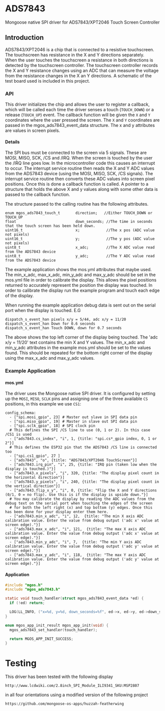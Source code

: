 # ADS7843
Mongoose native SPI driver for ADS7843/XPT2046 Touch Screen Controller

## Introduction

ADS7843/XPT2046 is a chip that is connected to a resistive touchscreen.
The touchscreen has resistance in the X and Y directions separately.  
When the user touches the touchscreen a resistance in both directions
is detected by the touchscreen controller.
The touchscreen controller records the X and Y resistance changes using
an ADC that can measure the voltage from the resistance changes in the
X an Y directions. A schematic of the test board used is included in
this project.

### API

This driver initializes the chip and allows the user to register a callback,
which will be called each time the driver senses a touch (`TOUCH_DOWN`) or
a release (`TOUCH_UP`) event. The callback function will be given
the `X` and `Y` coordinates where the user pressed the screen.
The `X` and `Y` coordinates are passed in the mgos_ads7843_event_data
structure. The x and y attributes are values in screen pixels.

#### Details

The SPI bus must be connected to the screen via 5 signals. These are
MOSI, MISO, SCK, /CS and /IRQ. When the screen is touched by the user
the /IRQ line goes low. In the microcontroller code this causes an
interrupt to occur. The interrupt service routine then reads the X
and Y ADC values from the ADS7843 device (using the MOSI, MISO, SCK,
/CS signals).
The interrupt service routine then converts these ADC values into
screen pixel positions. Once this is done a callback function is called.
A pointer to a structure that holds the above X and y values along with
some other data is passed to the callback function.

The structure passed to the calling routine has the following attributes.

```
enum mgos_ads7843_touch_t       direction;   //Either TOUCH_DOWN or TOUCH_UP
float                           down_seconds; //The time in seconds that the touch screen has been held down.
uint16_t                        x;            //The x pos (ADC value not pixels)
uint16_t                        y;            //The y pos (ADC value not pixels)
uint8_t                         x_adc;        //The X ADC value read from the ADS7843 device
uint8_t                         y_adc;        //The Y ADC value read from the ADS7843 device
```

The example application shows the mos.yml attributes that maybe used.
The min_x_adc, max_x_adc, min_y_adc and max_y_adc should be set in the mos.yml
file in order to calibrate the display. This allows the pixel positions returned
to accurately represent the position the display was touched. In order to
calibrate the display run the example program and touch each edge of the
display.

When running the example application debug data is sent out on the serial port
when the display is touched.
E.G
```
dispatch_s_event_han pixels x/y = 5/44, adc x/y = 11/20
dispatch_s_event_han Down for 0.6 seconds
dispatch_s_event_han Touch DOWN, down for 0.7 seconds

```

The above shows the top left corner of the display being touched. The
'adc x/y = 11/20' text contains the min X and Y values. The min_x_adc and
min_y_adc attributes in the example mos.yml should be set to the values found.
This should be repeated for the bottom right corner of the display using the
max_x_adc and max_y_adc values.


### Example Application

#### mos.yml

The driver uses the Mongoose native SPI driver. It is configured by setting
up the `MOSI`, `MISO`, `SCLK` pins and assigning one of the three
available `CS` positions, in this example we use `CS1`:

```
config_schema:
  - ["spi.mosi_gpio", 23] # Master out slave in SPI data pin
  - ["spi.miso_gpio", 19] # Master in slave out SPI data pin
  - ["spi.sclk_gpio", 18] # SPI clock pin
  # This defines the SPI /CS line to use (0, 1 or 2). In this case /CS1 is used
  - ["ads7843.cs_index", "i", 1, {title: "spi.cs*_gpio index, 0, 1 or 2"}]
  # This defines the ESP32 pin that the ADS7843 /CS line is connected too
  - ["spi.cs1_gpio", 27 ]
  - ["ads7843", "o", {title: "ADS7843/XPT2046 TouchScreen"}]
  - ["ads7843.irq_pin", "i", 25, {title: "IRQ pin (taken low when the display is touched.)"}]
  - ["ads7843.x_pixels", "i", 320, {title: "The display pixel count in the horizontal direction"}]
  - ["ads7843.y_pixels", "i", 240, {title: "The display pixel count in the vertical direction"}]
  - ["ads7843.flip_x_y", "i", 0, {title: "Flip the X and Y directions (0/1, 0 = no flip). Use this is if the display is upside down."}]
  # You may calibrate the display by reading the ADC values from the debug text on the serial port when touching the edges of the screen
  # for both the left right (x) and top bottom (y) edges. Once this has been done for your display enter them here.
  - ["ads7843.min_x_adc", "i", 12,  {title: "The min X axis ADC calibration value. Enter the value from debug output ('adc x' value at screen edge)."}]
  - ["ads7843.max_x_adc", "i", 121,  {title: "The max X axis ADC calibration value. Enter the value from debug output ('adc x' value at screen edge)."}]
  - ["ads7843.min_y_adc", "i", 7,  {title: "The min Y axis ADC calibration value. Enter the value from debug output ('adc y' value at screen edge)."}]
  - ["ads7843.max_y_adc", "i", 118,  {title: "The max Y axis ADC calibration value. Enter the value from debug output ('adc y' value at screen edge)."}]
```

#### Application

```c
#include "mgos.h"
#include "mgos_ads7843.h"

static void touch_handler(struct mgos_ads7843_event_data *ed) {
  if (!ed) return;

  LOG(LL_INFO, ("x=%d, y=%d, down_seconds=%f", ed->x, ed->y, ed->down_seconds));
}

enum mgos_app_init_result mgos_app_init(void) {
  mgos_ads7843_set_handler(touch_handler);

  return MGOS_APP_INIT_SUCCESS;
}
```

# Testing

This driver has been tested with the following display

    http://www.lcdwiki.com/2.8inch_SPI_Module_ILI9341_SKU:MSP2807

in all four orientations using a modified version of the following project

    https://github.com/mongoose-os-apps/huzzah-featherwing
